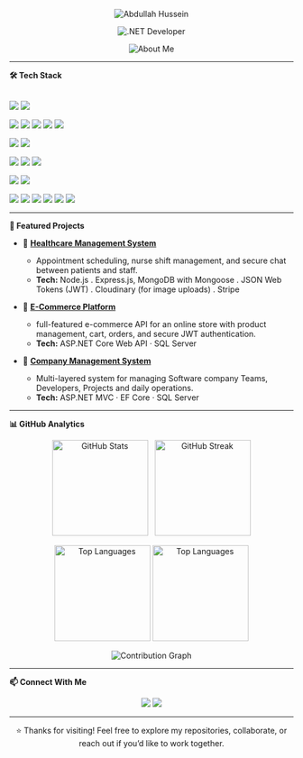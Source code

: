 <p align="center">
  <img src="https://readme-typing-svg.herokuapp.com?size=32&duration=4000&color=0072FF&center=true&vCenter=true&width=600&lines=Abdullah+Hussein&repeat=false" alt="Abdullah Hussein" />
</p>

<p align="center">
  <img src="https://readme-typing-svg.herokuapp.com?size=24&duration=4000&pause=500&color=512BD4&center=true&vCenter=true&width=600&lines=.NET+Developer&repeat=false" alt=".NET Developer" />
</p>

<p align="center">
  <img src="https://readme-typing-svg.herokuapp.com?size=20&duration=4000&pause=1200&color=FFFFFF&center=true&vCenter=true&width=900&lines=Designing+scalable+backend+systems+with+.NET+Core;Building+robust+desktop+apps+using+WPF+%26+WinForms;Expertise+in+EF+Core%2C+ADO.NET%2C+SQL+Server+%26+LINQ;Implementing+secure+auth+with+JWT+%26+multi-layered+architecture;Advocate+of+clean+code%2C+SOLID+%26+design+patterns;Exploring+cloud+tech+(AWS%2C+Docker)+%26+microservices;Delivering+impactful%2C+production-ready+software;Lifelong+learner+adapting+to+modern+technologies&repeat=true" alt="About Me" />
</p>

---
**🛠️ Tech Stack**
<br>  <br />
<p align="left">
  <img src="https://img.shields.io/badge/C%23-239120?style=for-the-badge&logo=c-sharp&logoColor=white"/>
  <img src="https://img.shields.io/badge/JavaScript-F7DF1E?style=for-the-badge&logo=javascript&logoColor=black"/>
</p>

<p align="left">
  <img src="https://img.shields.io/badge/ASP.NET_Core-512BD4?style=for-the-badge&logo=dotnet&logoColor=white"/>
  <img src="https://img.shields.io/badge/Entity_Framework_Core-512BD4?style=for-the-badge&logo=dotnet&logoColor=white"/>
  <img src="https://img.shields.io/badge/ADO.NET-5C2D91?style=for-the-badge&logo=dotnet&logoColor=white"/>
  <img src="https://img.shields.io/badge/Node.js-339933?style=for-the-badge&logo=node.js&logoColor=white"/>
  <img src="https://img.shields.io/badge/Express-000000?style=for-the-badge&logo=express&logoColor=white"/>
</p>

<p align="left">
  <img src="https://img.shields.io/badge/WPF-68217A?style=for-the-badge&logo=windows&logoColor=white"/>
  <img src="https://img.shields.io/badge/WinForms-007ACC?style=for-the-badge&logo=windows&logoColor=white"/>
</p>

<p align="left">
  <img src="https://img.shields.io/badge/HTML5-E34F26?style=for-the-badge&logo=html5&logoColor=white"/>
  <img src="https://img.shields.io/badge/CSS3-1572B6?style=for-the-badge&logo=css3&logoColor=white"/>
  <img src="https://img.shields.io/badge/Bootstrap-7952B3?style=for-the-badge&logo=bootstrap&logoColor=white"/>
</p>

<p align="left">
  <img src="https://img.shields.io/badge/SQL_Server-CC2927?style=for-the-badge&logo=microsoft-sql-server&logoColor=white"/>
  <img src="https://img.shields.io/badge/MongoDB-47A248?style=for-the-badge&logo=mongodb&logoColor=white"/>
</p>

<p align="left">
  <img src="https://img.shields.io/badge/Swagger-85EA2D?style=for-the-badge&logo=swagger&logoColor=black"/>
  <img src="https://img.shields.io/badge/Postman-FF6C37?style=for-the-badge&logo=postman&logoColor=white"/>
  <img src="https://img.shields.io/badge/Docker-2496ED?style=for-the-badge&logo=docker&logoColor=white"/>
  <img src="https://img.shields.io/badge/AWS-FF9900?style=for-the-badge&logo=amazon-aws&logoColor=white"/>
  <img src="https://img.shields.io/badge/Visual_Studio-5C2D91?style=for-the-badge&logo=visual-studio&logoColor=white"/>
  <img src="https://img.shields.io/badge/VS_Code-007ACC?style=for-the-badge&logo=visual-studio-code&logoColor=white"/>
</p>

---

**📂 Featured Projects**

- 🏥 **[Healthcare Management System](https://github.com/mr-sekiro/WE-CARE)**
  * Appointment scheduling, nurse shift management, and secure chat between patients and staff.
  * **Tech:** Node.js . Express.js, MongoDB with Mongoose . JSON Web Tokens (JWT) . Cloudinary (for image uploads) . Stripe

- 🛒 **[E-Commerce Platform](https://github.com/mr-sekiro/ECommerce)**
  * full-featured e-commerce API for an online store with product management, cart, orders, and secure JWT authentication.
  * **Tech:** ASP.NET Core Web API · SQL Server

- 🏢 **[Company Management System](https://github.com/mr-sekiro/CMS)**  
  * Multi-layered system for managing Software company Teams, Developers, Projects and daily operations.  
  * **Tech:** ASP.NET MVC · EF Core · SQL Server
<!--
- 🖥️ **[Driving License Desktop App](https://github.com/mr-sekiro/DVLD)**
  * End-to-end desktop solution for managing the entire driving license lifecycle.
  * **Tech:** WPF · WinForms · SQL Server
-->
---

**📊 GitHub Analytics**

<p align="center">
  <img src="https://github-readme-stats-snowy-two-18.vercel.app/api?username=mr-sekiro&show_icons=true&theme=radical&hide_border=true&include_all_commits=true&count_private=true" height="170" alt="GitHub Stats"/>
  &nbsp;
  <img src="https://streak-stats.demolab.com?user=mr-sekiro&theme=radical&hide_border=true" height="170" alt="GitHub Streak"/>
 
  </p>

<p align="center">
  <img src="https://github-readme-stats-snowy-two-18.vercel.app/api/top-langs/?username=mr-sekiro&layout=pie&theme=tokyonight&hide_border=true&count_private=true&langs_count=8" height="170" alt="Top Languages"/>
 
  <img src="https://github-readme-stats-snowy-two-18.vercel.app/api/top-langs/?username=mr-sekiro&layout=compact&theme=radical&hide_border=true&count_private=true&langs_count=8" height="170" alt="Top Languages"/>
</p>

<p align="center">
  <img src="https://github-readme-activity-graph.vercel.app/graph?username=mr-sekiro&theme=dracula&bg_color=1a1b27&hide_border=true" alt="Contribution Graph"/>
 
  </p>

---

**📫 Connect With Me**

<p align="center">
  <a href="mailto:abdelallamihamed@gmail.com"><img src="https://img.shields.io/badge/Email-D14836?style=for-the-badge&logo=gmail&logoColor=white"/></a>
  <a href="https://www.linkedin.com/in/abdullah-hussein-91628b336/"><img src="https://img.shields.io/badge/LinkedIn-0077B5?style=for-the-badge&logo=linkedin&logoColor=white"/></a>
</p>

---

<p align="center">⭐ Thanks for visiting! Feel free to explore my repositories, collaborate, or reach out if you’d like to work together.</p>

